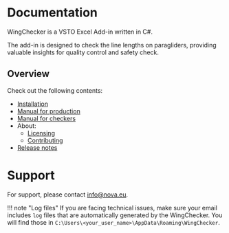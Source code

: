 # Documentation

WingChecker is a VSTO Excel Add-in written in C#.

The add-in is designed to check the line lengths on paragliders, providing valuable insights for quality control and safety check.

## Overview

Check out the following contents:

- [Installation](installation/installation.md)
- [Manual for production](manual/manual_production.md)
- [Manual for checkers](manual/manual.md)
- About:
    - [Licensing](about/license.md)
    - [Contributing](about/contributing.md)
- [Release notes](about/release_notes.md)

# Support

For support, please contact <info@nova.eu>.

!!! note "Log files"
    If you are facing technical issues, make sure your email includes `log` files that are automatically generated by the WingChecker. You will find those in `C:\Users\<your_user_name>\AppData\Roaming\WingChecker`.